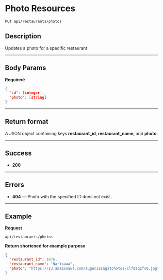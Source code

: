 # Photo Resources

    PUT api/restaurants/photos

## Description
Updates a photo for a specific restaurant

***

## Body Params
**Required:**
``` json
{
  "id": [integer],
  "photo": [string]
}
```
***

## Return format
A JSON object containing keys **restaurant_id**, **restaurant_name**, and **photo**.

***

## Success

- **200** 

***

## Errors

- **404** — Photo with the specified ID does not exist.


***

## Example
**Request**

    api/restaurants/photos

**Return** __shortened for example purpose__
``` json
{
  "restaurant_id": 1076,
  "restaurant_name": "Narisawa",
  "photo": "https://s3.amazonaws.com/eugeniazagatphotos/clfdzqzfc0.jpg"
}
```